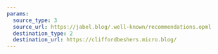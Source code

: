 ```yaml
---
params:
  source_type: 3
  source_url: https://jabel.blog/.well-known/recommendations.opml
  destination_type: 2
  destination_url: https://cliffordbeshers.micro.blog/
---
```

